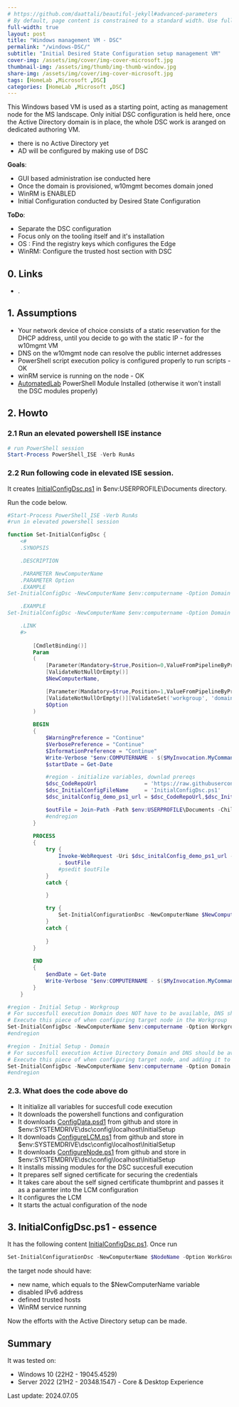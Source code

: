 ```yaml
---
# https://github.com/daattali/beautiful-jekyll#advanced-parameters
# By default, page content is constrained to a standard width. Use full-width: true to allow the content to span the entire width of the window.
full-width: true
layout: post
title: "Windows management VM - DSC"
permalink: "/windows-DSC/"
subtitle: "Initial Desired State Configuration setup management VM"
cover-img: /assets/img/cover/img-cover-microsoft.jpg
thumbnail-img: /assets/img/thumb/img-thumb-window.jpg
share-img: /assets/img/cover/img-cover-microsoft.jpg
tags: [HomeLab ,Microsoft ,DSC]
categories: [HomeLab ,Microsoft ,DSC]
---
```

This Windows based VM is used as a starting point, acting as management node for the MS landscape. Only initial DSC configuration is held here, once the Active Directory domain is in place, the whole DSC work is aranged on dedicated authoring VM.

* there is no Active Directory yet
* AD will be configured by making use of DSC

**Goals**:

* GUI based administration ise conducted here
* Once the domain is provisioned, w10mgmt becomes domain joned
* WinRM is ENABLED
* Initial Configuration conducted by Desired State Configuration

**ToDo**:

* Separate the DSC configuration
* Focus only on the tooling itself and it's installation
* OS   : Find the registry keys which configures the Edge
* WinRM: Configure the trusted host section with DSC

## 0. Links

* .

## 1. Assumptions

* Your network device of choice consists of a static reservation for the DHCP address, until you decide to go with the static IP - for the w10mgmt VM
* DNS on the w10mgmt node can resolve the public internet addresses
* PowerShell script execution policy is configured properly to run scripts - OK
* winRM service is running on the node - OK
* [AutomatedLab](https://github.com/makeitcloudy/AutomatedLab/tree/main) PowerShell Module Installed (otherwise it won't install the DSC modules properly)

## 2. Howto

### 2.1 Run an elevated powershell ISE instance

```powershell
# run PowerShell session
Start-Process PowerShell_ISE -Verb RunAs
```

### 2.2 Run following code in elevated ISE session.

It creates [InitialConfigDsc.ps1](https://raw.githubusercontent.com/makeitcloudy/HomeLab/feature/007_DesiredStateConfiguration/000_targetNode/InitialConfigDsc.ps1) in $env:USERPROFILE\Documents directory.

Run the code below.

```powershell
#Start-Process PowerShell_ISE -Verb RunAs
#run in elevated powershell session

function Set-InitialConfigDsc {
    <#
    .SYNOPSIS

    .DESCRIPTION

    .PARAMETER NewComputerName
    .PARAMETER Option
    .EXAMPLE
Set-InitialConfigDsc -NewComputerName $env:computername -Option Domain -Verbose

    .EXAMPLE
Set-InitialConfigDsc -NewComputerName $env:computername -Option Domain -Verbose

    .LINK
    #>
        
        [CmdletBinding()]
        Param
        (
            [Parameter(Mandatory=$true,Position=0,ValueFromPipelineByPropertyName=$true)]
            [ValidateNotNullOrEmpty()]
            $NewComputerName,

            [Parameter(Mandatory=$true,Position=1,ValueFromPipelineByPropertyName=$true)]
            [ValidateNotNullOrEmpty()][ValidateSet('workgroup', 'domain')]
            $Option
        )
    
        BEGIN
        {
            $WarningPreference = "Continue"
            $VerbosePreference = "Continue"
            $InformationPreference = "Continue"
            Write-Verbose "$env:COMPUTERNAME - $($MyInvocation.MyCommand) - InitialConfigDsc"
            $startDate = Get-Date

            #region - initialize variables, downlad prereqs
            $dsc_CodeRepoUrl               = 'https://raw.githubusercontent.com/makeitcloudy/HomeLab/feature/007_DesiredStateConfiguration/000_targetNode'
            $dsc_InitialConfigFileName     = 'InitialConfigDsc.ps1'
            $dsc_initalConfig_demo_ps1_url = $dsc_CodeRepoUrl,$dsc_InitialConfigFileName -join '/'

            $outFile = Join-Path -Path $env:USERPROFILE\Documents -ChildPath $dsc_InitialConfigFileName
            #endregion
        }
    
        PROCESS
        {
            try {
                Invoke-WebRequest -Uri $dsc_initalConfig_demo_ps1_url -OutFile $outFile -Verbose
                . $outFile
                #psedit $outFile
            }
            catch {

            }

            try {
                Set-InitialConfigurationDsc -NewComputerName $NewComputerName -Option $Option -Verbose
            }
            catch {
    
            }
        }
    
        END
        {
            $endDate = Get-Date
            Write-Verbose "$env:COMPUTERNAME - $($MyInvocation.MyCommand) - Time taken: $("{0:%d}d:{0:%h}h:{0:%m}m:{0:%s}s" -f ((New-TimeSpan -Start $startDate -End $endDate)))"
        }
    }

#region - Initial Setup - Workgroup
# For succesfull execution Domain does NOT have to be available, DNS should resolve public domains
# Execute this piece of when configuring target node in the Workgroup
Set-InitialConfigDsc -NewComputerName $env:computername -Option Workgroup -Verbose
#endregion

#region - Initial Setup - Domain
# For succesfull execution Active Directory Domain and DNS should be available
# Execute this piece of when configuring target node, and adding it to the domain
Set-InitialConfigDsc -NewComputerName $env:computername -Option Domain -Verbose
#endregion

```

### 2.3. What does the code above do

* It initialize all variables for succesfull code execution
* It downloads the powershell functions and configuration
* It downloads [ConfigData.psd1](https://raw.githubusercontent.com/makeitcloudy/HomeLab/feature/007_DesiredStateConfiguration/000_initialConfig/ConfigData.psd1) from github and store in $env:SYSTEMDRIVE\dsc\config\localhost\InitialSetup
* It downloads [ConfigureLCM.ps1](https://raw.githubusercontent.com/makeitcloudy/HomeLab/feature/007_DesiredStateConfiguration/000_initialConfig/ConfigureLCM.ps1) from github and store in $env:SYSTEMDRIVE\dsc\config\localhost\InitialSetup
* It downloads [ConfigureNode.ps1](https://raw.githubusercontent.com/makeitcloudy/HomeLab/feature/007_DesiredStateConfiguration/000_initialConfig/ConfigureNode.ps1) from github and store in $env:SYSTEMDRIVE\dsc\config\localhost\InitialSetup
* It installs missing modules for the DSC succesfull execution
* It prepares self signed certificate for securing the credentials
* It takes care about the self signed certificate thumbprint and passes it as a paramter into the LCM configuration
* It configures the LCM
* It starts the actual configuration of the node

## 3. InitialConfigDsc.ps1 - essence

It has the following content [InitialConfigDsc.ps1](https://raw.githubusercontent.com/makeitcloudy/HomeLab/feature/007_DesiredStateConfiguration/000_targetNode/InitialConfigDsc.ps1). Once run

```powershell
Set-InitialConfigurationDsc -NewComputerName $NodeName -Option WorkGroup -Verbose
```

the target node should have:

* new name, which equals to the $NewComputerName variable
* disabled IPv6 address
* defined trusted hosts
* WinRM service running

Now the efforts with the Active Directory setup can be made.

## Summary

It was tested on:

* Windows 10 (22H2 - 19045.4529)
* Server 2022 (21H2 - 20348.1547) - Core & Desktop Experience

Last update: 2024.07.05
